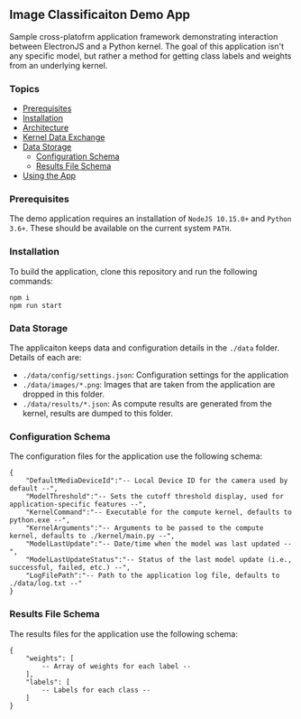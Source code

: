 ## Image Classificaiton Demo App

Sample cross-platofrm application framework demonstrating interaction between ElectronJS and a Python kernel. The goal of this application isn't any specific model, but rather a method for getting class labels and weights from an underlying kernel.

### Topics

* [Prerequisites](#Prerequisites)
* [Installation](#Installation)
* [Architecture](docs/Architecture.md)
* [Kernel Data Exchange](docs/Kernel-Data-Exchange.md)
* [Data Storage](#Data-Storage)
    * [Configuration Schema](#Configuration-Schema)
    * [Results File Schema](#Results-File-Schema)
* [Using the App](docs/Using-The-App.md)

### Prerequisites

The demo application requires an installation of `NodeJS 10.15.0+` and `Python 3.6+`. These should be available on the current system `PATH`.

### Installation

To build the application, clone this repository and run the following commands:

```
npm i
npm run start
```

### Data Storage

The applicaiton keeps data and configuration details in the `./data` folder. Details of each are:

* `./data/config/settings.json`: Configuration settings for the application
* `./data/images/*.png`: Images that are taken from the application are dropped in this folder.
* `./data/results/*.json`: As compute results are generated from the kernel, results are dumped to this folder.

### Configuration Schema

The configuration files for the application use the following schema:

```
{
    "DefaultMediaDeviceId":"-- Local Device ID for the camera used by default --",
    "ModelThreshold":"-- Sets the cutoff threshold display, used for application-specific features --",
    "KernelCommand":"-- Executable for the compute kernel, defaults to python.exe --",
    "KernelArguments":"-- Arguments to be passed to the compute kernel, defaults to ./kernel/main.py --",
    "ModelLastUpdate":"-- Date/time when the model was last updated --",
    "ModelLastUpdateStatus":"-- Status of the last model update (i.e., successful, failed, etc.) --",
    "LogFilePath":"-- Path to the application log file, defaults to ./data/log.txt --"
}
```

### Results File Schema

The results files for the application use the following schema:

```
{
    "weights": [
        -- Array of weights for each label --
    ],
    "labels": [
        -- Labels for each class --
    ]
}
```